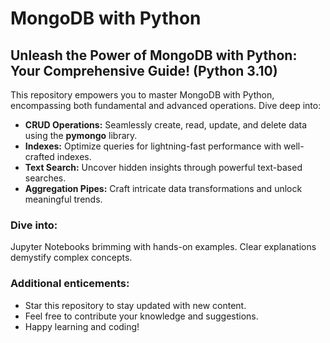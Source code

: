 # MongoDB with Python

## Unleash the Power of MongoDB with Python: Your Comprehensive Guide! (Python 3.10)
This repository empowers you to master MongoDB with Python, encompassing both fundamental and advanced operations. Dive deep into:

* **CRUD Operations:** Seamlessly create, read, update, and delete data using the **pymongo** library.
* **Indexes:** Optimize queries for lightning-fast performance with well-crafted indexes.
* **Text Search:** Uncover hidden insights through powerful text-based searches.
* **Aggregation Pipes:** Craft intricate data transformations and unlock meaningful trends.

### Dive into:
Jupyter Notebooks brimming with hands-on examples.
Clear explanations demystify complex concepts.


### Additional enticements:

* Star this repository to stay updated with new content.
* Feel free to contribute your knowledge and suggestions.
* Happy learning and coding!
